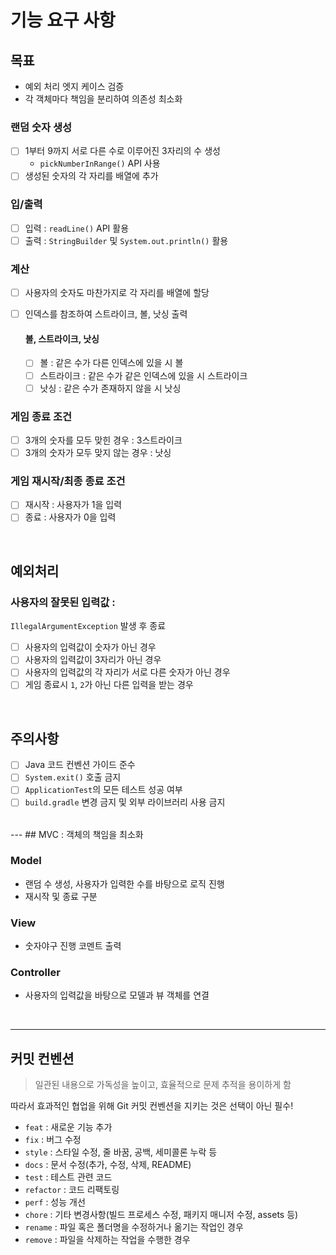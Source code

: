 # 기능 요구 사항

## 목표
- 예외 처리 엣지 케이스 검증
- 각 객체마다 책임을 분리하여 의존성 최소화

### 랜덤 숫자 생성
* [ ] 1부터 9까지 서로 다른 수로 이루어진 3자리의 수 생성
  - `pickNumberInRange()` API 사용
* [ ] 생성된 숫자의 각 자리를 배열에 추가

### 입/출력
* [ ] 입력 : `readLine()` API 활용
* [ ] 출력 : `StringBuilder` 및 `System.out.println()` 활용

### 계산
* [ ] 사용자의 숫자도 마찬가지로 각 자리를 배열에 할당
* [ ] 인덱스를 참조하여 스트라이크, 볼, 낫싱 출력

    #### 볼, 스트라이크, 낫싱
    * [ ] 볼 : 같은 수가 다른 인덱스에 있을 시 볼
    * [ ] 스트라이크 : 같은 수가 같은 인덱스에 있을 시 스트라이크
    * [ ] 낫싱 : 같은 수가 존재하지 않을 시 낫싱

### 게임 종료 조건
* [ ] 3개의 숫자를 모두 맞힌 경우 : 3스트라이크
* [ ] 3개의 숫자가 모두 맞지 않는 경우 : 낫싱

### 게임 재시작/최종 종료 조건
* [ ] 재시작 : 사용자가 1을 입력
* [ ] 종료 : 사용자가 0을 입력

<br/>

## 예외처리

### 사용자의 잘못된 입력값 : 
`IllegalArgumentException` 발생 후 종료
- [ ] 사용자의 입력값이 숫자가 아닌 경우
- [ ] 사용자의 입력값이 3자리가 아닌 경우
- [ ] 사용자의 입력값의 각 자리가 서로 다른 숫자가 아닌 경우
- [ ] 게임 종료시 `1`, `2`가 아닌 다른 입력을 받는 경우

<br/>

## 주의사항
- [ ] Java 코드 컨벤션 가이드 준수
- [ ] `System.exit()` 호출 금지
- [ ] `ApplicationTest`의 모든 테스트 성공 여부
- [ ] `build.gradle` 변경 금지 및 외부 라이브러리 사용 금지

<br/>
---
## MVC : 객체의 책임을 최소화

### Model
- 랜덤 수 생성, 사용자가 입력한 수를 바탕으로 로직 진행
- 재시작 및 종료 구분

### View
- 숫자야구 진행 코멘트 출력

### Controller
- 사용자의 입력값을 바탕으로 모델과 뷰 객체를 연결

<br/>

---
## 커밋 컨벤션
> 일관된 내용으로 가독성을 높이고, 효율적으로 문제 추적을 용이하게 함

따라서 효과적인 협업을 위해 Git 커밋 컨벤션을 지키는 것은 선택이 아닌 필수!

- `feat` : 새로운 기능 추가
- `fix` : 버그 수정
- `style` : 스타일 수정, 줄 바꿈, 공백, 세미콜론 누락 등
- `docs` : 문서 수정(추가, 수정, 삭제, README)
- `test` : 테스트 관련 코드
- `refactor` : 코드 리팩토링
- `perf` : 성능 개선
- `chore` : 기타 변경사항(빌드 프로세스 수정, 패키지 매니저 수정, assets 등)
- `rename` : 파일 혹은 폴더명을 수정하거나 옮기는 작업인 경우
- `remove` : 파일을 삭제하는 작업을 수행한 경우